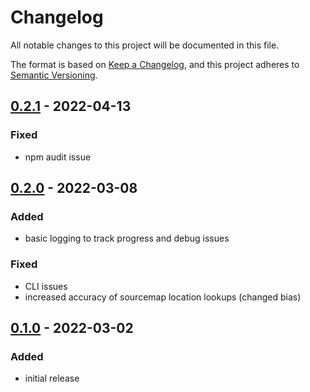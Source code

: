 # Changelog
All notable changes to this project will be documented in this file.

The format is based on [Keep a Changelog](https://keepachangelog.com/en/1.0.0/),
and this project adheres to [Semantic Versioning](https://semver.org/spec/v2.0.0.html).



## [0.2.1](https://github.com/rokucommunity/roku-report-analyzer/compare/v0.2.0...v0.2.1) - 2022-04-13
### Fixed
 - npm audit issue



## [0.2.0](https://github.com/rokucommunity/roku-report-analyzer/compare/v0.1.0...v0.2.0) - 2022-03-08
### Added
 - basic logging to track progress and debug issues
### Fixed
 - CLI issues
 - increased accuracy of sourcemap location lookups (changed bias)



## [0.1.0](https://github.com/rokucommunity/roku-report-analyzer/compare/eeaf5ca45ea7f46fc852badacf54c1ddffbca61f...v0.1.0) - 2022-03-02
### Added
 - initial release
